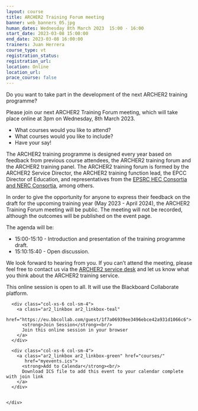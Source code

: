 ```yaml
---
layout: course
title: ARCHER2 Training Forum meeting
banner: web_banners_05.jpg
human_dates: Wednesday 8th March 2023  15:00 - 16:00 
start_date: 2023-03-08 15:00:00
end_date: 2023-03-08 16:00:00
trainers: Juan Herrera
course_type: vt
registration_status:
registration_url:
location: Online
location_url:
prace_course: false
---
```



Do you want to take part in the development of the next ARCHER2 training programme? 

Please join our next ARCHER2 Training Forum meeting, which will take place online at 3pm on Wednesday, 8th March 2023. 

- What courses would you like to attend? 
- What courses would you like to include? 
- Have your say!

The ARCHER2 training programme is designed every year based on feedback from previous course attendees, the ARCHER2 training forum and the ARCHER2 training panel. The ARCHER2 training forum is formed by the ARCHER2 Service Director, the ARCHER2 training function lead, the EPCC Director of Education, and representatives from the [EPSRC HEC Consortia and NERC Consortia](https://www.archer2.ac.uk/research/consortia/), among others.

In order to give the opportunity for anyone to express their feedback on the draft for the upcoming training year (May 2023 - April 2024), the ARCHER2 Training Forum meeting will be public. The meeting will not be recorded, although the outcomes will be published on the event page.

The agenda will be:
* 15:00-15:10 - Introduction and presentation of the training programme draft.
* 15:10:15:40 - Open discussion.

We look forward to hearing from you. If you can’t attend the meeting, please feel free to contact us via the [ARCHER2 service desk](https://www.archer2.ac.uk/support-access/servicedesk.html) and let us know what you think about the ARCHER2 training service.


This online session is open to all. It will use the Blackboard Collaborate platform.



<section id="service">

  <div class="row ">	

      <div class="col-xs-6 col-sm-4">
        <a class="ar2_linkbox ar2_linkbox-teal" 
          href="https://eu.bbcollab.com/guest/1f7a06939ee3496ebce42a931d1066c6">
          <strong>Join Session</strong><br/>
          Join this online session in your browser
        </a>
      </div>

      <div class="col-xs-6 col-sm-4">
        <a class="ar2_linkbox ar2_linkbox-green" href="courses/"
           href="myevents.ics">
          <strong>Add to Calendar</strong><br/>
          Download ICS file to add this event to your calendar complete with join link
        </a>
      </div>

											
    </div>




<!--
<h2><a name="video">Video</a></h2>

<div>

<iframe title="Video"  width="560" height="315" src="https://www.youtube.com/embed/XXXXXXXXXXX" frameborder="0" allow="accelerometer; autoplay; encrypted-media; gyroscope; picture-in-picture" allowfullscreen></iframe>

</div>

-->

<!--

<section id="service">

    <div class="row ">	



      <div class="col-xs-6 col-sm-4">
        <a class="ar2_linkbox ar2_linkbox-teal" href="  ">
          <strong>Transcript</strong><br/>
          Download a transcript of the video audio
        </a>
      </div>



      <div class="col-xs-6 col-sm-4">
        <a class="ar2_linkbox ar2_linkbox-green" href="courses/"
           href="ARCHER2_Training_VT.pdf">
          <strong>Slides</strong><br/>
          Download pdf of the presentation.
        </a>
      </div>
										
    </div>

</section>
-->
